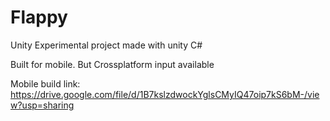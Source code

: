 # Flappy
Unity Experimental project made with unity C#

Built for mobile. But Crossplatform input available

Mobile build link: https://drive.google.com/file/d/1B7kslzdwockYglsCMyIQ47oip7kS6bM-/view?usp=sharing
